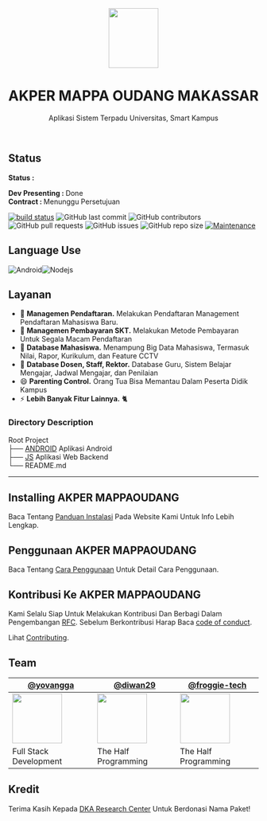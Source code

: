 <div align="center">
<img width="100" height="120" src="https://api-frontend.kemdikbud.go.id/v2/detail_pt_logo/Mzg5QzA3OEQtMEQ0My00ODE3LTlDNTQtREYzRUNGODBFMUY0">
<h1>AKPER MAPPA OUDANG MAKASSAR</h1>
<p>Aplikasi Sistem Terpadu Universitas, Smart Kampus</p>
</div>

<br>

## Status

<b>Status : </b>

<b>Dev Presenting : </b>
Done<br>
<b>Contract : </b>
Menunggu Persetujuan

[![build status][4]][5]
![GitHub last commit](https://img.shields.io/github/last-commit/YovanggaAnandhika/AkperMappaoudang)
![GitHub contributors](https://img.shields.io/github/contributors/YovanggaAnandhika/AkperMappaoudang)
![GitHub pull requests](https://img.shields.io/github/issues-pr/YovanggaAnandhika/AkperMappaoudang)
![GitHub issues](https://img.shields.io/github/issues/YovanggaAnandhika/AkperMappaoudang)
![GitHub repo size](https://img.shields.io/github/repo-size/YovanggaAnandhika/AkperMappaoudang)
[![Maintenance](https://img.shields.io/badge/Maintained%3F-yes-green.svg)](https://GitHub.com/Naereen/StrapDown.js/graphs/commit-activity)

## Language Use

<img alt="Android" src="https://img.shields.io/badge/-Android-13aa52?style=flat-square&logo=mongodb&logoColor=white" /><img alt="Nodejs" src="https://img.shields.io/badge/-Nodejs-43853d?style=flat-square&logo=Node.js&logoColor=white" />

## Layanan

* 🔭 **Managemen Pendaftaran.** Melakukan Pendaftaran Management Pendaftaran Mahasiswa Baru.
* 🌱 **Managemen Pembayaran SKT.** Melakukan Metode Pembayaran Untuk Segala Macam Pendaftaran
* 👯 **Database Mahasiswa.** Menampung Big Data Mahasiswa, Termasuk Nilai, Rapor, Kurikulum, dan Feature CCTV
* 🤔 **Database Dosen, Staff, Rektor.** Database Guru, Sistem Belajar Mengajar, Jadwal Mengajar, dan Penilaian
* 😄 **Parenting Control.** Orang Tua Bisa Memantau Dalam Peserta Didik Kampus
* ⚡ **Lebih Banyak Fitur Lainnya.** 🐈

### Directory Description

Root Project <br>
├── [ANDROID](https://github.com/YovanggaAnandhika/DKAFramework/blob/master/Android/README.md)
Aplikasi Android <br>
├── [JS](https://github.com/YovanggaAnandhika/DKAFramework/blob/master/JS/README.md)
Aplikasi Web Backend <br>
└── README.md

---

## Installing AKPER MAPPAOUDANG

Baca Tentang [Panduan Instalasi](https://dkaresearchcenter.com/en/docs/install) Pada Website Kami Untuk Info Lebih
Lengkap.

## Penggunaan AKPER MAPPAOUDANG

Baca Tentang [Cara Penggunaan](https://dkaresearchcenter.com/en/docs/usage) Untuk Detail Cara Penggunaan.

## Kontribusi Ke AKPER MAPPAOUDANG

Kami Selalu Siap Untuk Melakukan Kontribusi Dan Berbagi Dalam Pengembangan [RFC](https://github.com/yarnpkg/rfcs).
Sebelum Berkontribusi Harap Baca [code of conduct](CODE_OF_CONDUCT.md).

Lihat [Contributing](https://dkaresearchcenter.com/org/contributing/).

## Team

[@yovangga](https://github.com/yovanggaanandhika) | [@diwan29](https://github.com/Diwan29) | [@froggie-tech](https://github.com/froggie-tech)
--- | --- | --- 
<img align="center" src="https://avatars.githubusercontent.com/yovanggaanandhika?s=100&v=1" width="100" height="100" /> | <img align="center" src="https://avatars.githubusercontent.com/diwan29?s=100&v=1" width="100" height="100"> | <img align="center" src="https://avatars.githubusercontent.com/froggie-tech?s" width="100" height="100">
Full Stack Development | The Half Programming | The Half Programming

<!-- <table border="0">
<tr>
    <td><img width="800" src="https://media.istockphoto.com/vectors/default-profile-picture-avatar-photo-placeholder-vector-illustration-vector-id1223671392?k=6&m=1223671392&s=612x612&w=0&h=NGxdexflb9EyQchqjQP0m6wYucJBYLfu46KCLNMHZYM=" alt="Yovangga Anandhika"> </td>
    <td>
        <h3>Muhammad Arfan</h3>
        <b>A Analysis System</b> From Indonesia.
        Mendalami Bidang Conceptor, FLowcart, IO Proses
        <br/><br/>
    </td>
</tr>
 <tr>
    <td><img width="800" src="https://dkaresearchcenter.com/wp-content/uploads/2020/06/FB_IMG_1583407496659.jpg" alt="Yovangga Anandhika"> </td>
    <td>
        <h3>Yovangga Anandhika</h3>
        <b>A Full Stack Developer Software Engginering</b> From Indonesia.
        Mendalami Bidang Pemegraman Komputer, Seorang Pendiri Komunitas Startup <b>DKA Research Center</b>
        dan Aktif Mengerjakan Penelitian dan Pekerjaan Berbasis Inovasi Digital. Menguasai Lebih Dari 18 Bahasa Program Komputer.
        <br/><br/>
    </td>
 </tr>
<tr>
    <td><img width="800" src="https://avatars.githubusercontent.com/u/53886120?s=400&u=2d939d070984bb8beef67eb549c39e1e9f0cf18f&v=4" alt="Yovangga Anandhika"> </td>
    <td>
        <h3>Muhammad Ridwan</h3>
        <b>A Half Programming</b> From Indonesia.
        Mendalami Bidang Android Development, Layout Design, Kotlin, Mysql
        <br/><br/>
    </td>
</tr>
<tr>
    <td><img width="800" src="https://media.istockphoto.com/vectors/default-profile-picture-avatar-photo-placeholder-vector-illustration-vector-id1223671392?k=6&m=1223671392&s=612x612&w=0&h=NGxdexflb9EyQchqjQP0m6wYucJBYLfu46KCLNMHZYM=" alt="Yovangga Anandhika"> </td>
    <td>
        <h3>Muhammad Yusuf</h3>
        <b>A Half Programming</b> From Indonesia.
        Mendalami Bidang Android Development, Layout Design, Kotlin
        <br/><br/>
    </td>
</tr>
</table> -->

## Kredit

Terima Kasih Kepada [DKA Research Center](https://github.com/YovanggaAnandhika) Untuk Berdonasi Nama Paket!

[0]: https://img.shields.io/badge/stability-experimental-orange.svg?style=flat-square

[1]: https://nodejs.org/api/documentation.html#documentation_stability_index

[2]: https://img.shields.io/npm/v/github-standard-labels.svg?style=flat-square

[3]: https://npmjs.org/package/github-standard-labels

[4]: https://img.shields.io/travis/yoshuawuyts/github-standard-labels/master.svg?style=flat-square

[5]: https://travis-ci.org/yoshuawuyts/github-standard-labels

[6]: https://img.shields.io/codecov/c/github/yoshuawuyts/github-standard-labels/master.svg?style=flat-square

[7]: https://codecov.io/github/yoshuawuyts/github-standard-labels

[8]: http://img.shields.io/npm/dm/github-standard-labels.svg?style=flat-square

[9]: https://npmjs.org/package/github-standard-labels

[10]: https://img.shields.io/badge/code%20style-standard-brightgreen.svg?style=flat-square

[11]: https://github.com/feross/standard

[12]: https://github.com/yoshuawuyts/github-standard-labels/issues/2

